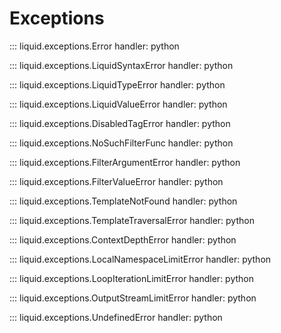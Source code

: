 # Exceptions

::: liquid.exceptions.Error
    handler: python

::: liquid.exceptions.LiquidSyntaxError
    handler: python

::: liquid.exceptions.LiquidTypeError
    handler: python

::: liquid.exceptions.LiquidValueError
    handler: python

::: liquid.exceptions.DisabledTagError
    handler: python

::: liquid.exceptions.NoSuchFilterFunc
    handler: python

::: liquid.exceptions.FilterArgumentError
    handler: python

::: liquid.exceptions.FilterValueError
    handler: python

::: liquid.exceptions.TemplateNotFound
    handler: python

::: liquid.exceptions.TemplateTraversalError
    handler: python

::: liquid.exceptions.ContextDepthError
    handler: python

::: liquid.exceptions.LocalNamespaceLimitError
    handler: python

::: liquid.exceptions.LoopIterationLimitError
    handler: python

::: liquid.exceptions.OutputStreamLimitError
    handler: python

::: liquid.exceptions.UndefinedError
    handler: python